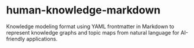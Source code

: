 # human-knowledge-markdown
Knowledge modeling format using YAML frontmatter in Markdown to represent knowledge graphs and topic maps from natural language for AI-friendly applications.
